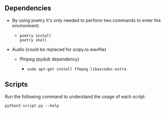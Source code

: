 ## Dependencies
- By using poetry it's only needed to perform two commands to enter the environment:

    -   ```
        poetry install
        poetry shell

        ```  
- Audio (could be replaced for scipy.io.wavfile) 
  - ffmpeg (pydub dependency)
    -   ```
        sudo apt-get install ffmpeg libavcodec-extra
        ```  

## Scripts
Run the following command to understand the usage of each script:
```
python3 script.py --help
```
